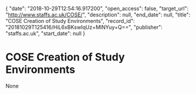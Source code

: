 {
  "date": "2018-10-29T12:54:16.917200", 
  "open_access": false, 
  "target_url": "http://www.staffs.ac.uk/COSE/", 
  "description": null, 
  "end_date": null, 
  "title": "COSE Creation of Study Environments", 
  "record_id": "20181029T125416/HiL6xBKswIqUz+MlNYuy+Q==", 
  "publisher": "staffs.ac.uk", 
  "start_date": null
}

# COSE Creation of Study Environments

None